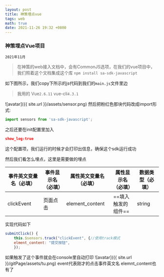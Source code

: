 ```yaml
---
layout: post
title: 神策埋点vue
tags: web
math: true
date: 2021-11-26 19:32 +0800
---
```


### 神策埋点Vue项目

`2021年11月`
> 在神策的web接入文档中，会有CommonJS选项，在我们的vue项目中，我们照着这个文档集成这个库
`npm install sa-sdk-javascript`

如下图所示，我们copy下所示的js代码到我们的`main.js`文件里边
> 我用的 Vue`2.6.11`  vue-cli`4.3.1`

![avatar]({{ site.url }}/assets/sensor.png)
然后把粉红色那块代码改成import形式:

```js
import sensors from 'sa-sdk-javascript';
```
之后还要在init配置里加入

```json
show_log:true
```
这个配置项，我们运行的时候才会打印出信息，确保这个sdk运行成功

然后我们看怎么埋点，这里是需要做的埋点

| 事件英文变量名（必填）| 事件显示名（必填）| 属性英文变量名（必填）|属性显示名（必填）| 数据类型（必填）|
| ----------- | ----------- | ----------- | ----------- | ----------- |
| clickEvent | 页面点击 | element_content|==填入触发的组件==| string|
实现代码如下

```js
submitClick() {
    this.$sensors.track("clickEvent", {//使用track模式
    elment_content: "提交按钮",
    });
```
如果触发了这个事件就会在console里自动打印
![avatar]({{ site.url }}/gitPage/assets/tu.png)
event代表刚才的点击事件英文名
elemnt_content也有了

